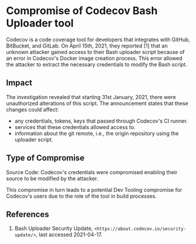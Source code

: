 # Compromise of Codecov Bash Uploader tool

Codecov is a code coverage tool for developers that integrates with GitHub, BitBucket, and GitLab. On April 15th, 2021, they reported [1] that an unknown attacker gained access to their Bash uploader script because of an error in Codecov's Docker image creation process. This error allowed the attacker to extract the necessary credentials to modify the Bash script.

## Impact

The investigation revealed that starting 31st January, 2021, there were unauthorized alterations of this script. The announcement states that these changes could affect:

* any credentials, tokens, keys that passed through Codecov's CI runner.
* services that these credentials allowed access to.
* information about the git remote, i.e., the origin repository using the uploader script.

## Type of Compromise

Source Code: Codecov's credentials were compromised enabling their source to be modified by the attacker.

This compromise in turn leads to a potential Dev Tooling compromise for Codecov's users due to the role of the tool in build processes.

## References

1. Bash Uploader Security Update, `<https://about.codecov.io/security-update/>`, last accessed 2021-04-17.
